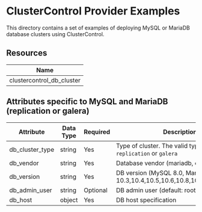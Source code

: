 # ClusterControl Provider Examples

This directory contains a set of examples of deploying MySQL or MariaDB database clusters 
using ClusterControl. 

## Resources

| Name |
|------|
| clustercontrol_db_cluster |

## Attributes specific to MySQL and MariaDB (replication or galera)

| Attribute                | Data Type   | Required             | Description                                                               |
|--------------------------|-------------|----------------------|---------------------------------------------------------------------------|
| db_cluster_type | string      | Yes      | Type of cluster. The valid types are -``replication`` or ``galera``       |
| db_vendor                | string      | Yes                  | Database vendor (mariadb, oracle, percona)                                |
| db_version               | string      | Yes                  | DB version (MySQL 8.0, MariaDB 10.3,10.4,10.5,10.6,10.8,10.9,10.10,10.11) |
| db_admin_user            | string      | Optional             | DB admin user (default: root)                                             |
| db_host                  | object      | Yes                  | DB host specification                                                     |

